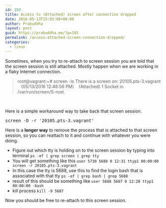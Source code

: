 ```yaml
---
id: 193
title: Access to (Attached) screen after connection dropped
date: 2016-05-13T15:03:08+00:00
author: Prabuddha
layout: post
guid: https://prabuddha.me/?p=193
permalink: /access-attached-screen-connection-dropped/
categories:
  - linux
---
```

Sometimes, when you try to re-attach to screen session you are told that the screen session is still attached. Mostly happen when we are working in a flaky Internet connection.
<blockquote>root@vagrant:~# screen -ls
There is a screen on:
20105.pts-3.vagrant    (05/13/2016 12:48:56 PM)    (Attached)
1 Socket in /var/run/screen/S-root.</blockquote>
&nbsp;

Here is a simple workaround way to take back that screen session.
<pre>screen -D -r '20105.pts-3.vagrant'</pre>
<!--more-->
Here is a <del datetime="2012-03-01T12:37:17+00:00"></del><strong>longer way</strong> to remove the process that is attached to that screen session, so you can reattach to it and continue with whatever you were doing.
<ul>
 	<li>Figure out which tty is holding on to the screen session by typing into terminal
<code>ps -ef | grep screen | grep tty</code></li>
 	<li>You will get something like this
<code>user 5730 5688 0 12:31 ttyp1 00:00:00 screen -r 20105.pts-3.vagrant</code></li>
 	<li>In this case the tty is 5688, use this to find the login bash that is associated with that tty
<code>ps -ef | grep bash | grep 5688</code></li>
 	<li>result of this should be something like
<code>user 5688 5687 0 12:28 ttyp1 00:00:00 -bash</code></li>
 	<li>kill process
<code>kill -9 5687</code></li>
</ul>
Now you should be free to re-attach to this screen session.